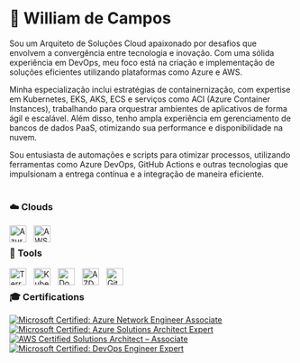 # 🚂 William de Campos

Sou um Arquiteto de Soluções Cloud apaixonado por desafios que envolvem a convergência entre tecnologia e inovação. Com uma sólida experiência em DevOps, meu foco está na criação e implementação de soluções eficientes utilizando plataformas como Azure e AWS.

Minha especialização inclui estratégias de containernização, com expertise em Kubernetes, EKS, AKS, ECS e serviços como ACI (Azure Container Instances), trabalhando para orquestrar ambientes de aplicativos de forma ágil e escalável. Além disso, tenho ampla experiência em gerenciamento de bancos de dados PaaS, otimizando sua performance e disponibilidade na nuvem.

Sou entusiasta de automações e scripts para otimizar processos, utilizando ferramentas como Azure DevOps, GitHub Actions e outras tecnologias que impulsionam a entrega contínua e a integração de maneira eficiente.

#
 

### ☁️ Clouds 

<img align="left" alt="Azure" width="30px" style="padding-right:10px;" src="https://cdn.jsdelivr.net/gh/devicons/devicon@latest/icons/azure/azure-original.svg" />
<img align="left" alt="AWS" width="30px" style="padding-right:10px;" src="https://cdn.jsdelivr.net/gh/devicons/devicon@latest/icons/amazonwebservices/amazonwebservices-original-wordmark.svg" />

</br>

### 🧰 Tools 

<img align="left" alt="Terraform" width="30px" style="padding-right:10px;" src="https://cdn.jsdelivr.net/gh/devicons/devicon@latest/icons/terraform/terraform-original.svg"/>
<img align="left" alt="Kubernetes" width="30px" style="padding-right:10px;" src="https://cdn.jsdelivr.net/gh/devicons/devicon@latest/icons/kubernetes/kubernetes-original.svg" />
<img align="left" alt="Docker" width="30px" style="padding-right:10px;" src="https://cdn.jsdelivr.net/gh/devicons/devicon@latest/icons/docker/docker-original.svg" />
<img align="left" alt="AZDevOps" width="30px" style="padding-right:10px;" src="https://cdn.jsdelivr.net/gh/devicons/devicon@latest/icons/azuredevops/azuredevops-original.svg" />
<img align="left" alt="GitHubActions" width="30px" style="padding-right:10px;" src="https://cdn.jsdelivr.net/gh/devicons/devicon@latest/icons/githubactions/githubactions-plain.svg" />


</br>

### 🎓 Certifications

<!--START_SECTION:badges-->
[![Microsoft Certified: Azure Network Engineer Associate](https://images.credly.com/size/340x340/images/c3a2e51d-7984-48cc-a4cb-88d4e8487037/azure-network-engineer-associate-600x600.png)](https://www.credly.com/badges/fe2d1538-c42c-42fb-9ddf-b1f7289a9d7f "Microsoft Certified: Azure Network Engineer Associate")
[![Microsoft Certified: Azure Solutions Architect Expert](https://images.credly.com/size/340x340/images/987adb7e-49be-4e24-b67e-55986bd3fe66/azure-solutions-architect-expert-600x600.png)](https://www.credly.com/badges/66d2cc53-5e5e-4aff-9a12-27a7f7064315 "Microsoft Certified: Azure Solutions Architect Expert")
[![AWS Certified Solutions Architect – Associate](https://images.credly.com/size/340x340/images/0e284c3f-5164-4b21-8660-0d84737941bc/image.png)](https://www.credly.com/badges/e35bbba7-544b-40b2-bf60-34ff80072448 "AWS Certified Solutions Architect – Associate")
[![Microsoft Certified: DevOps Engineer Expert](https://images.credly.com/size/340x340/images/c3ab66f8-5d59-4afa-a6c2-0ba30a1989ca/CERT-Expert-DevOps-Engineer-600x600.png)](https://www.credly.com/earner/earned/badge/f7096534-de90-4148-a9d1-142f87e40383 "Microsoft Certified: DevOps Engineer Expert")
<!--END_SECTION:badges-->


</br>
